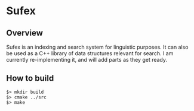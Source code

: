# Sufex

## Overview

Sufex is an indexing and search system for linguistic purposes. It can
also be used as a C++ library of data structures relevant for
search. I am currently re-implementing it, and will add parts as they
get ready.

## How to build

    $> mkdir build
    $> cmake ../src
    $> make
